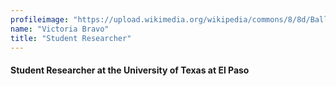 ```yaml
---
profileimage: "https://upload.wikimedia.org/wikipedia/commons/8/8d/Ballerina_logo.png"
name: "Victoria Bravo"
title: "Student Researcher"
---
```


#### Student Researcher at the University of Texas at El Paso
